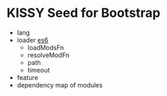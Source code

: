 # KISSY Seed for Bootstrap

- lang
- loader [es6](https://gist.github.com/wycats/51c96e3adcdb3a68cbc3)
    - loadModsFn
    - resolveModFn
    - path
    - timeout
- feature
- dependency map of modules

